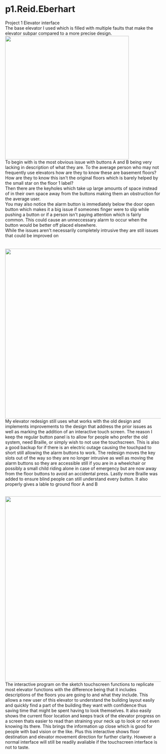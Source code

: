 # p1.Reid.Eberhart
Project 1 Elevator interface<br>
The base elevator I used which is filled with multiple faults that make the elevator subpar compared to a more precise design.<br>
<img src ="https://user-images.githubusercontent.com/114603576/192837002-301ef6e3-8a27-4f3e-acd5-0d7af09e9742.jpeg" width = "400"> <br>
To begin with is the most obvious issue with buttons A and B being very lacking in description of what they are. To the average person who may not frequently use elevators how are they to know these are basement floors? How are they to know this isn't the original floors which is barely helped by the small star on the floor 1 label?<br>
Then there are the keyholes which take up large amounts of space instead of in their own space away from the buttons making them an obstruction for the average user.<br>
You may also notice the alarm button is immediately below the door open button which makes it a big issue if someones finger were to slip while pushing a button or if a person isn't paying attention which is fairly common. This could cause an unneccessary alarm to occur when the button would be better off placed elsewhere.<br>
While the issues aren't necessarily completely intrusive they are still issues that could be improved on<br>
<br><br>
<img src ="https://user-images.githubusercontent.com/114603576/192915799-f39da6b0-5c2f-4580-a3af-1150e4631c11.jpeg" width = "550"><br>
My elevator redesign still uses what works with the old design and implements improvements to the design that address the prior issues as well as marking the addition of an interactive touch screen. The reason I keep the regular button panel is to allow for people who prefer the old system, need Braille, or simply wish to not use the touchscreen. This is also a good backup for if there is an electric outage causing the touchpad to short still allowing the alarm buttons to work. The redesign moves the key slots out of the way so they are no longer intrusive as well as moving the alarm buttons so they are accessible still if you are in a wheelchair or possibly a small child riding alone in case of emergency but are now away from the floor buttons to avoid an accidental press. Lastly more Braille was added to ensure blind people can still understand every button. It also properly gives a lable to ground floor A and B<br><br>

<img src ="https://user-images.githubusercontent.com/114603576/192923694-740d2a83-b796-477a-9a47-a4ee4e9976d6.gif" width = 600><br>
The interactive program on the sketch touchscreen functions to replicate most elevator functions with the difference being that it includes descriptions of the floors you are going to and what they include. This allows a new user of this elevator to understand the building layout easily and quickly find a part of the building they want with confidence thus saving time that might be spent having to look themselves. It also easily shows the current floor location and keeps track of the elevator progress on a screen thats easier to read than straining your neck up to look or not even knowing its there. This brings the information up close which is good for people with bad vision or the like. Plus this interactive shows floor destination and elevator movement direction for further clarity. However a normal interface will still be readily avaliable if the touchscreen interface is not to taste.<br>
